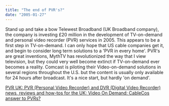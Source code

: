 ```yaml
---
title: "The end of PVR's?"
date: "2005-01-27"
---
```


Stand up and take a bow Telewest Broadband (UK Broadband company), the company is investing £20 million in the development of TV-on-demand and personal video recorder (PVR) services in 2005. This appears to be a first step in TV-on-demand. I can only hope that US cable companies get it, and begin to consider long term solutions to a 'PVR in every home'. PVR's are great inventions, MythTV has revolutionized the way that I view television, but they could very well become extinct if TV-on-demand ever becomes a reality. Comcast is piloting their Video-on-demand solutions in several regions throughout the U.S. but the content is usually only available for 24 hours after broadcast. It's a nice start, but hardly 'on demand'.  
  
[PVR UK: PVR (Personal Video Recorder) and DVR (Digital Video Recorder) news, reviews and how-tos for the UK: Video On Demand: CableCos answer to PVRs?](http://www.pvruk.com/2005/01/video_on_demand.html)
